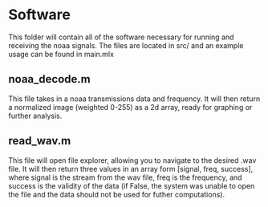 # Software 

This folder will contain all of the software necessary for running and receiving the noaa signals.  The files are located in src/ and an example usage can be found in main.mlx

## noaa_decode.m
This file takes in a noaa transmissions data and frequency.  It will then return a normalized image (weighted 0-255) as a 2d array, ready for graphing or further analysis.

## read_wav.m
This file will open file explorer, allowing you to navigate to the desired .wav file.  It will then return three values in an array form [signal, freq, success], where signal is the stream from the wav file, freq is the frequency, and success is the validity of the data (if False, the system was unable to open the file and the data should not be used for futher computations).
